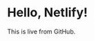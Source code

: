 <!DOCTYPE html>
<html>
<head>
    <title>My First Netlify Site</title>
</head>
<body>
    <h1>Hello, Netlify!</h1>
    <p>This is live from GitHub.</p>
</body>
</html>
